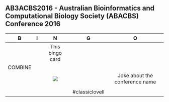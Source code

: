 ## AB3ACBS2016 -  Australian Bioinformatics and Computational Biology Society (ABACBS) Conference 2016

| B                | I                       | N                                                       | G                                                   | O                    |  
| :-----------:    | :-------------:         | :-------------:                                         | :-------------:                                     | :-------------:      |  
| |                  |        This bingo card                             |          |  
|COMBINE   |  |                |        |                |  
|         |               | <a href="http://www.abacbs.org/conference"><img src="abacbs.png"></a> |        |Joke about the conference name  |  
|     |          |                    |      |             |  
|       |      |    | #classiclovell  |     |  
